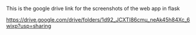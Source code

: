This is the google drive link for the screenshots of the web app in flask

https://drive.google.com/drive/folders/1d92_JCXTI86cmu_neAk45h84Xc_6wixp?usp=sharing
